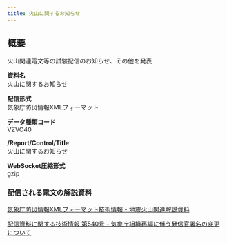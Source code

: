 ```yaml
---
title: 火山に関するお知らせ
---
```


## 概要
火山関連電文等の試験配信のお知らせ、その他を発表

**資料名** <br/>
 火山に関するお知らせ
 
**配信形式** <br/>
 気象庁防災情報XMLフォーマット

**データ種類コード** <br/>
 VZVO40
 
**/Report/Control/Title** <br/>
 火山に関するお知らせ

**WebSocket圧縮形式** <br/>
 gzip

### 配信される電文の解説資料
 [気象庁防災情報XMLフォーマット技術情報 - 地震火山関連解説資料](https://dmdata.jp/docs/jma/manual/0101-0183.pdf#page=159)
 
 
 [配信資料に関する技術情報 第540号 - 気象庁組織再編に伴う発信官署名の変更について](https://dmdata.jp/docs/jma/technical/540.pdf) 
